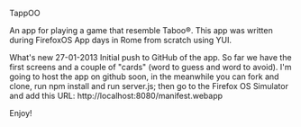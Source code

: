 TappOO

An app for playing a game that resemble Taboo®. This app was written during
FirefoxOS App days in Rome from scratch using YUI. 

What's new
27-01-2013
Initial push to GitHub of the app. So far we have the first screens and a 
couple of "cards" (word to guess and word to avoid). I'm going to host the app
on github soon, in the meanwhile you can fork and clone, run npm install and run
server.js; then go to the Firefox OS Simulator and add this URL:
http://localhost:8080/manifest.webapp

Enjoy! 
